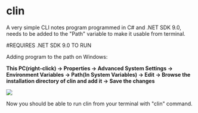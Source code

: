 # clin
A very simple CLI notes program programmed in C# and .NET SDK 9.0, needs to be added to the "Path" variable to make it usable from terminal.

#REQUIRES .NET SDK 9.0 TO RUN

Adding program to the path on Windows:

**This PC(right-click) -> Properties -> Advanced System Settings -> Environment Variables -> Path(In System Variables) -> Edit -> Browse the installation directory of clin and add it -> Save the changes**

![](https://github.com/reekta92/clin/blob/main/path.gif)

Now you should be able to run clin from your terminal with "clin" command.
